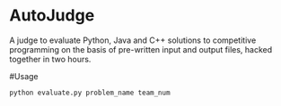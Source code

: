 # AutoJudge
A judge to evaluate Python, Java and C++ solutions to competitive programming on the basis of pre-written input and output files, hacked together in two hours.

#Usage
```
python evaluate.py problem_name team_num
```
